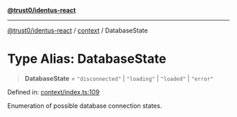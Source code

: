 [**@trust0/identus-react**](../../README.md)

***

[@trust0/identus-react](../../README.md) / [context](../README.md) / DatabaseState

# Type Alias: DatabaseState

> **DatabaseState** = `"disconnected"` \| `"loading"` \| `"loaded"` \| `"error"`

Defined in: [context/index.ts:109](https://github.com/trust0-project/identus/blob/9e2680f676c28426e63b93fe6cc608f8725c8297/packages/identus-react/src/context/index.ts#L109)

Enumeration of possible database connection states.
